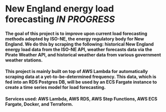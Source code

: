 # New England energy load forecasting *IN PROGRESS*

#### The goal of this project is to improve upon current load forecasting methods adopted by ISO-NE, the energy regulatory body for New England. We do this by scraping the following: historical New England energy load data from the ISO-NE API, weather forecasts data via the Pirate Weather API, and historical weather data from various government weather stations. 

#### This project is mainly built on top of AWS Lambda for automatically scraping data at a yet-to-be-determined frequency. This data, which is fed into an RDS Postgres DB, will be used by an ECS Fargate instance to create a time series model for load forecasting.

#### Services used: AWS Lambda, AWS RDS, AWS Step Functions, AWS ECS Fargate, Docker, and Terraform.
